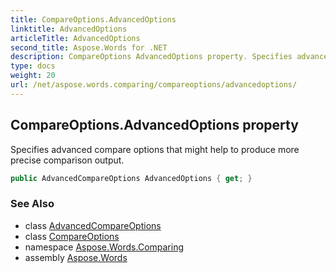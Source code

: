 ```yaml
---
title: CompareOptions.AdvancedOptions
linktitle: AdvancedOptions
articleTitle: AdvancedOptions
second_title: Aspose.Words for .NET
description: CompareOptions AdvancedOptions property. Specifies advanced compare options that might help to produce more precise comparison output in C#.
type: docs
weight: 20
url: /net/aspose.words.comparing/compareoptions/advancedoptions/
---
```

## CompareOptions.AdvancedOptions property

Specifies advanced compare options that might help to produce more precise comparison output.

```csharp
public AdvancedCompareOptions AdvancedOptions { get; }
```

### See Also

* class [AdvancedCompareOptions](../../advancedcompareoptions/)
* class [CompareOptions](../)
* namespace [Aspose.Words.Comparing](../../../aspose.words.comparing/)
* assembly [Aspose.Words](../../../)
